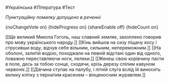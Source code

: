 #Українська #Література #Тест

*Пунктуаційну помилку допущено в реченні*

{noChangeVote on}
{hideProgress on}
{shareEnable off}
{hideCount on}

[[Ще великий Микола Гоголь, наш славний земляк, захоплено говорив про мову українського народу.]]
[[Кінь вийшов на сизу піщану косу і струсивши воду, відчув себе вільним, сильним, непереможним.]]
[[На оболоні, залитій водою, походжали на певній відстані один від одного, поважно переставляючи ноги, лелеки.]]
[[Женеш свою корівчину пасти в поле, десь за тобою сонце, сходячи, крізь дерезу спілим кавуном червоніє.]]
[[Дівчина ступає на палубу, і літній слуга вслід їй виносить велику клітку з пернатим красенем – вінценосним журавлем.]]

